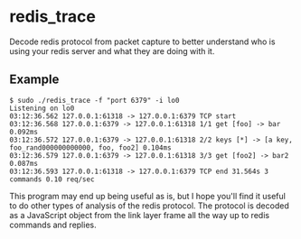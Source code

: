 # redis_trace

Decode redis protocol from packet capture to better understand who is using your redis server and what they are doing with it.

## Example

```
$ sudo ./redis_trace -f "port 6379" -i lo0
Listening on lo0
03:12:36.562 127.0.0.1:61318 -> 127.0.0.1:6379 TCP start 
03:12:36.568 127.0.0.1:6379 -> 127.0.0.1:61318 1/1 get [foo] -> bar 0.092ms
03:12:36.572 127.0.0.1:6379 -> 127.0.0.1:61318 2/2 keys [*] -> [a key, foo_rand000000000000, foo, foo2] 0.104ms
03:12:36.579 127.0.0.1:6379 -> 127.0.0.1:61318 3/3 get [foo2] -> bar2 0.087ms
03:12:36.593 127.0.0.1:61318 -> 127.0.0.1:6379 TCP end 31.564s 3 commands 0.10 req/sec
```

This program may end up being useful as is, but I hope you'll find it useful to do other types of analysis of
the redis protocol. The protocol is decoded as a JavaScript object from the link layer frame all the way up to
redis commands and replies.
